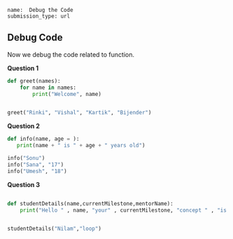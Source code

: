 ```ngMeta
name:  Debug the Code
submission_type: url
```
## Debug Code

Now we debug the code related to function.


**Question 1**
```python
def greet(names):
    for name in names:
        print("Welcome", name)


greet("Rinki", "Vishal", "Kartik", "Bijender")
 ```


**Question 2**
```python
def info(name, age = ):
   print(name + " is " + age + " years old")

info("Sonu")
info("Sana", "17")
info("Umesh", "18")
 ```

**Question 3**
```python

def studentDetails(name,currentMilestone,mentorName):
    print("Hello " , name, "your" , currentMilestone, "concept " , "is clear with the help of ", mentorName)


studentDetails("Nilam","loop")
 ```



